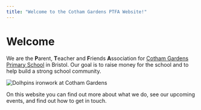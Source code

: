 ```yaml
---
title: "Welcome to the Cotham Gardens PTFA Website!"
---
```


# Welcome
We are the **P**arent, **T**eacher and **F**riends **A**ssociation for [Cotham Gardens Primary School](https://www.cothamgardens.co.uk/) in Bristol. Our goal is to raise money for the school and to help build a strong school community.

![Dolhpins ironwork at Cotham Gardens](@assets/images/dolphins.jpg)

On this website you can find out more about what we do, see our upcoming events, and find out how to get in touch.
